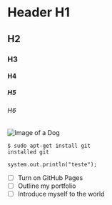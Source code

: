 # Header H1
## H2
### H3 
#### H4
##### H5
###### H6

![Image of a Dog](https://upload.wikimedia.org/wikipedia/commons/thumb/7/7a/Huskiesatrest.jpg/1280px-Huskiesatrest.jpg)

```
$ sudo apt-get install git
installed git

system.out.println("teste");
```

- [ ] Turn on GitHub Pages
- [ ] Outline my portfolio
- [ ] Introduce myself to the world

